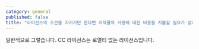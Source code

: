 ```yaml
---
category: general
published: false
title: "라이선스의 조건을 지키기만 한다면 저작물의 사용에 대한 비용을 지불할 필요가 없나요?"
---
```




일반적으로 그렇습니다. CC 라이선스는 로열티 없는 라이선스입니다.
